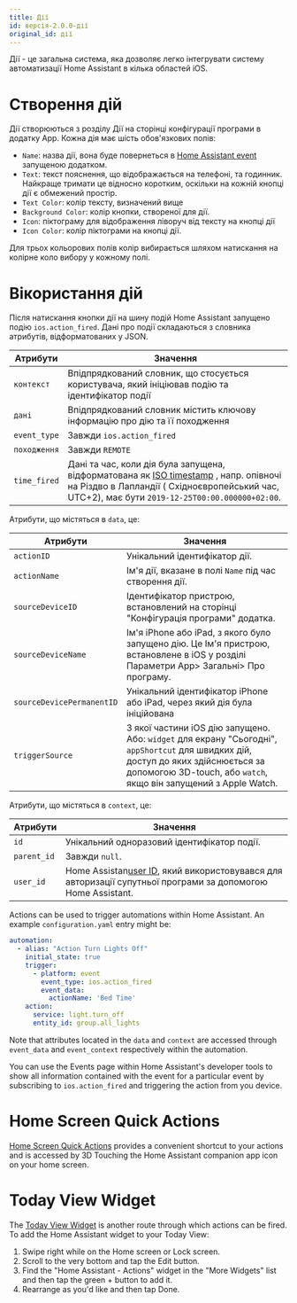 ```yaml
---
title: Дії
id: версія-2.0.0-дії
original_id: дії
---
```


Дії - це загальна система, яка дозволяє легко інтегрувати систему автоматизації Home Assistant в кілька областей iOS.

# Створення дій

Дії створюються з розділу Дії на сторінці конфігурації програми в додатку App. Кожна дія має шість обов'язкових полів:

* `Name`: назва дії, вона буде повернеться в [Home Assistant event](https://www.home-assistant.io/docs/configuration/events/) запущеною додатком.
* `Text`: текст пояснення, що відображається на телефоні, та годинник. Найкраще тримати це відносно коротким, оскільки на кожній кнопці дії є обмежений простір.
* `Text Color`: колір тексту, визначений вище
* `Background Color`: колір кнопки, створеної для дії.
* `Icon`: піктограму для відображення ліворуч від тексту на кнопці дії 
* `Icon Color`: колір піктограми на кнопці дії.

Для трьох кольорових полів колір вибирається шляхом натискання на колірне коло вибору у кожному полі.

# Вікористання дій

Після натискання кнопки дії на шину подій Home Assistant запущено подію `ios.action_fired`. Дані про події складаються з словника атрибутів, відформатованих у JSON.

| Атрибути     | Значення                                                                                                                                                                                                                          |
| ------------ | --------------------------------------------------------------------------------------------------------------------------------------------------------------------------------------------------------------------------------- |
| `контекст`   | Впідпрядкований словник, що стосується користувача, який ініціював подію та ідентифікатор події                                                                                                                                   |
| `дані`       | Впідпрядкований словник містить ключову інформацію про дію та її походження                                                                                                                                                       |
| `event_type` | Завжди `ios.action_fired`                                                                                                                                                                                                         |
| `походження` | Завжди `REMOTE`                                                                                                                                                                                                                   |
| `time_fired` | Дані та час, коли дія була запущена, відформатована як [ISO timestamp](https://en.wikipedia.org/wiki/ISO_8601) , напр. опівночі на Різдво в Лапландії ( Східноєвропейський час, UTC+2), має бути `2019-12-25T00:00.000000+02:00`. |

Атрибути, що містяться в `data`, це:

| Атрибути                  | Значення                                                                                                                                                                                               |
| ------------------------- | ------------------------------------------------------------------------------------------------------------------------------------------------------------------------------------------------------ |
| `actionID`                | Унікальний ідентифікатор дії.                                                                                                                                                                          |
| `actionName`              | Ім'я дії, вказане в полі `Name` під час створення дії.                                                                                                                                                 |
| `sourceDeviceID`          | Ідентифікатор пристрою, встановлений на сторінці "Конфігурація програми" додатка.                                                                                                                      |
| `sourceDeviceName`        | Ім'я iPhone або iPad, з якого було запущено дію. Це Ім'я пристрою, встановлене в iOS у розділі Параметри App> Загальні> Про програму.                                                                  |
| `sourceDevicePermanentID` | Унікальний ідентифікатор iPhone або iPad, через який дія була ініційована                                                                                                                              |
| `triggerSource`           | З якої частини iOS дію запущено. Або: `widget` для екрану "Сьогодні", `appShortcut` для швидких дій, доступ до яких здійснюється за допомогою 3D-touch, або `watch`, якщо він запущений з Apple Watch. |

Атрибути, що містяться в `context`, це:

| Атрибути    | Значення                                                                                                                                                                        |
| ----------- | ------------------------------------------------------------------------------------------------------------------------------------------------------------------------------- |
| `id`        | Унікальний одноразовий ідентифікатор події.                                                                                                                                     |
| `parent_id` | Завжди `null`.                                                                                                                                                                  |
| `user_id`   | Home Assistan[user ID](https://www.home-assistant.io/docs/authentication/#user-accounts), який використовувався для авторизації супутньої програми за допомогою Home Assistant. |

Actions can be used to trigger automations within Home Assistant. An example `configuration.yaml` entry might be:

```yaml
automation:
  - alias: "Action Turn Lights Off"
    initial_state: true
    trigger:
      - platform: event
        event_type: ios.action_fired
        event_data:
          actionName: 'Bed Time'
    action:
      service: light.turn_off
      entity_id: group.all_lights
```

Note that attributes located in the `data` and `context` are accessed through `event_data` and `event_context` respectively within the automation.

You can use the Events page within Home Assistant's developer tools to show all information contained with the event for a particular event by subscribing to `ios.action_fired` and triggering the action from you device.

# Home Screen Quick Actions

[Home Screen Quick Actions](https://support.apple.com/guide/iphone/keep-apps-handy-iph414564dba/ios#iph1ffcbd691) provides a convenient shortcut to your actions and is accessed by 3D Touching the Home Assistant companion app icon on your home screen.

# Today View Widget

The [Today View Widget](https://support.apple.com/en-gb/HT207122) is another route through which actions can be fired. To add the Home Assistant widget to your Today View:

1. Swipe right while on the Home screen or Lock screen.
2. Scroll to the very bottom and tap the Edit button.
3. Find the "Home Assistant - Actions" widget in the "More Widgets" list and then tap the green + button to add it.
4. Rearrange as you'd like and then tap Done.